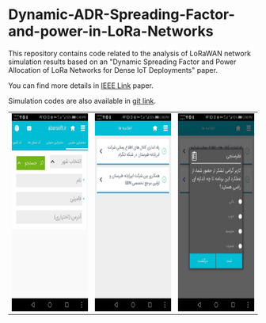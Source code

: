 # Dynamic-ADR-Spreading-Factor-and-power-in-LoRa-Networks
This repository contains code related to the analysis of LoRaWAN network simulation results based on an "Dynamic Spreading Factor and Power Allocation of LoRa Networks for Dense IoT Deployments" paper.

You can find more details in [IEEE Link](https://ieeexplore.ieee.org/document/9217283/authors#authors) paper.

Simulation codes are also available in [git link](https://github.com/JaberBabaki/flora). 

<table style="width:100%">
  <tr>
    <td><img src="https://github.com/JaberBabaki/118CallCenter-AbarTech/blob/master/res/pic/1.jpg" width="200" height="400" /></td>
    <td><img src="https://github.com/JaberBabaki/118CallCenter-AbarTech/blob/master/res/pic/2.jpg" width="200" height="400" /></td>
    <td><img src="https://github.com/JaberBabaki/118CallCenter-AbarTech/blob/master/res/pic/3.jpg" width="200" height="400" /></td>
  </tr>
</table>

